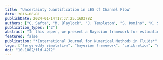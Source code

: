 ```yaml
---
title: "Uncertainty Quantification in LES of Channel Flow"
date: 2016-06-01
publishDate: 2024-01-14T17:37:25.160378Z
authors: ["C. Safta", "M. Blaylock", "J. Templeton", "S. Domino", "K. Sargsyan", "H. Najm"]
publication_types: ["2"]
abstract: "In this paper, we present a Bayesian framework for estimating joint densities for large eddy simulation (LES) sub‐grid scale model parameters based on canonical forced isotropic turbulence direct numerical simulation (DNS) data. The framework accounts for noise in the independent variables, and we present alternative formulations for accounting for discrepancies between model and data. To generate probability densities for flow characteristics, posterior densities for sub‐grid scale model parameters are propagated forward through LES of channel flow and compared with DNS data. Synthesis of the calibration and prediction results demonstrates that model parameters have an explicit filter width dependence and are highly correlated. Discrepancies between DNS and calibrated LES results point to additional model form inadequacies that need to be accounted for."
featured: false
publication: "*International Journal for Numerical Methods in Fluids*"
tags: ["large eddy simulation", "bayesian framework", "calibration", "model error", "polynomial chaos", "rosenblatt transformation"]
doi: "10.1002/fld.4272"
---
```


